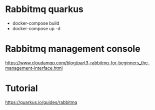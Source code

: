 # Rabbitmq quarkus

- docker-compose build
- docker-compose up -d

# Rabbitmq management console
https://www.cloudamqp.com/blog/part3-rabbitmq-for-beginners_the-management-interface.html

# Tutorial
https://quarkus.io/guides/rabbitmq